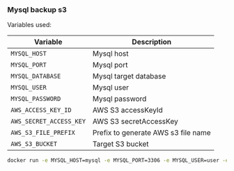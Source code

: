 ### Mysql backup s3

Variables used:

| Variable                |  Description                        |
|-------------------------|-------------------------------------|
| `MYSQL_HOST`            | Mysql host                          | 
| `MYSQL_PORT`            | Mysql port                          |
| `MYSQL_DATABASE`        | Mysql target database               |
| `MYSQL_USER`            | Mysql user                          |
| `MYSQL_PASSWORD`        | Mysql password                      |
| `AWS_ACCESS_KEY_ID`     | AWS S3 accessKeyId                  |
| `AWS_SECRET_ACCESS_KEY` | AWS S3 secretAccessKey              |
| `AWS_S3_FILE_PREFIX`    | Prefix to generate AWS s3 file name |
| `AWS_S3_BUCKET`         | Target S3 bucket                    |

```bash
docker run -e MYSQL_HOST=mysql -e MYSQL_PORT=3306 -e MYSQL_USER=user -e MYSQL_PASSWORD=pwd -e MYSQL_DATABASE=mydb -e AWS_S3_FILE_PREFIX=s3prefix -e AWS_S3_BUCKET=mybucket --rm softonic./mysql-backup-s3
```

